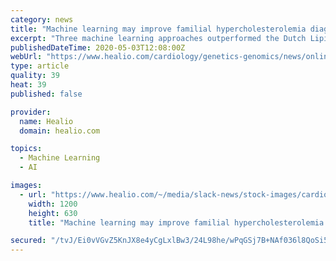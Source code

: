 ```yaml
---
category: news
title: "Machine learning may improve familial hypercholesterolemia diagnosis"
excerpt: "Three machine learning approaches outperformed the Dutch Lipid Score to diagnose patients with genetic mutations that cause familial hypercholesterolemia, according to a study published in the European Journal of Preventive Cardiology."
publishedDateTime: 2020-05-03T12:08:00Z
webUrl: "https://www.healio.com/cardiology/genetics-genomics/news/online/{e837ffad-5bff-4c7f-af11-3a2643b69ccb}/machine-learning-may-improve-familial-hypercholesterolemia-diagnosis"
type: article
quality: 39
heat: 39
published: false

provider:
  name: Healio
  domain: healio.com

topics:
  - Machine Learning
  - AI

images:
  - url: "https://www.healio.com/~/media/slack-news/stock-images/cardiology/l/cholesterol-level_76957463.jpeg"
    width: 1200
    height: 630
    title: "Machine learning may improve familial hypercholesterolemia diagnosis"

secured: "/tvJ/Ei0vVGvZ5KnJX8e4yCgLxlBw3/24L98he/wPqGSj7B+NAf036l8QoSi516mSo586bVToiLosGh3xQmj587NpCbMGezxF4uJhLT/bkewllncOtmzIVgyUvNlSfa2aZnFl7fcmBLCl7xwRQNUExUWoZLE6NM26Q3zaEUmV7gXO/j3eGgIXuIcczDzL2IY2xg0BXOYSSr4GoW3Oy3/trwdJaXXy+vH6RSS6LMZRyziAcVsQzA1eHRtgtlpd47ZHcfP/EqQ1RIpQvgUTvTDRRISHEUt3m3rN/bkRktIleH6lewao67y4I7aKncEgo8C;iLkHTqpJhr/Q97PwM1PoNQ=="
---
```


